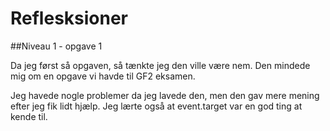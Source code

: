 # Reflesksioner

##Niveau 1 - opgave 1

Da jeg først så opgaven, så tænkte jeg den ville være nem. Den mindede mig om en opgave vi havde til GF2 eksamen. 

Jeg havede nogle problemer da jeg lavede den, men den gav mere mening efter jeg fik lidt hjælp. Jeg lærte også at event.target var en god ting at kende til. 


